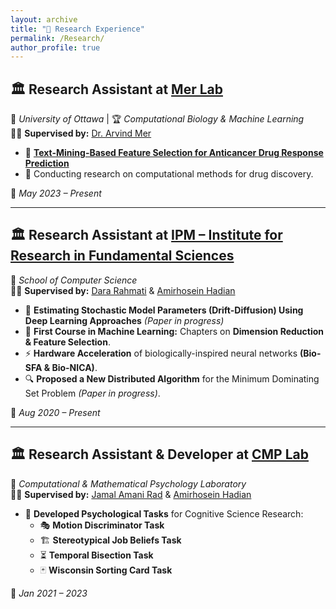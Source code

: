 ```yaml
---
layout: archive
title: "🔬 Research Experience"
permalink: /Research/
author_profile: true
---
```


<style>
  .research-container {
    margin-bottom: 30px;
  }
  .research-title {
    font-size: 1.3em;
    font-weight: bold;
    color: #2c3e50;
  }
  .research-institute {
    font-weight: bold;
    font-size: 1.1em;
    color: #2980b9;
  }
  .research-supervisor {
    font-style: italic;
    color: #7f8c8d;
  }
  .research-item {
    margin-bottom: 15px;
  }
  .research-date {
    font-weight: bold;
    color: #27ae60;
  }
  .research-link {
    color: #e74c3c;
    text-decoration: none;
  }
  .research-link:hover {
    text-decoration: underline;
  }
</style>

## 🏛 Research Assistant at [Mer Lab](https://merlab.github.io/)
📍 *University of Ottawa* | 🏆 *Computational Biology & Machine Learning*  
🧑‍🔬 **Supervised by:** [Dr. Arvind Mer](https://www.uottawa.ca/faculty-medicine/dr-arvind-mer)

- 📄 **[Text-Mining-Based Feature Selection for Anticancer Drug Response Prediction](https://academic.oup.com/bioinformaticsadvances/article/4/1/vbae047/7644335)**
- 🔬 Conducting research on computational methods for drug discovery.

📅 *May 2023 – Present*

---

## 🏛 Research Assistant at [IPM – Institute for Research in Fundamental Sciences](http://www.ipm.ac.ir/)
📍 *School of Computer Science*  
🧑‍🔬 **Supervised by:** [Dara Rahmati](https://scholar.google.com/citations?user=xwJgOl0AAAAJ&hl=en) & [Amirhosein Hadian](https://scholar.google.com/citations?user=qbOoaykAAAAJ&hl=en&oi=ao)

- 📄 **Estimating Stochastic Model Parameters (Drift-Diffusion) Using Deep Learning Approaches** *(Paper in progress)*
- 📖 **First Course in Machine Learning:** Chapters on **Dimension Reduction & Feature Selection**.
- ⚡ **Hardware Acceleration** of biologically-inspired neural networks **(Bio-SFA & Bio-NICA)**.
- 🔍 **Proposed a New Distributed Algorithm** for the Minimum Dominating Set Problem *(Paper in progress)*.

📅 *Aug 2020 – Present*

---

## 🏛 Research Assistant & Developer at [CMP Lab](https://cmplab.sbu.ac.ir/)
📍 *Computational & Mathematical Psychology Laboratory*  
🧑‍🔬 **Supervised by:** [Jamal Amani Rad](https://scholar.google.com/citations?user=LA2VT8kAAAAJ&hl=en&oi=ao) & [Amirhosein Hadian](https://scholar.google.com/citations?user=qbOoaykAAAAJ&hl=en&oi=ao)

- 🧠 **Developed Psychological Tasks** for Cognitive Science Research:
  - 🎭 **Motion Discriminator Task**
  - 🏗 **Stereotypical Job Beliefs Task**
  - ⏳ **Temporal Bisection Task**
  - 🃏 **Wisconsin Sorting Card Task**

📅 *Jan 2021 – 2023*
